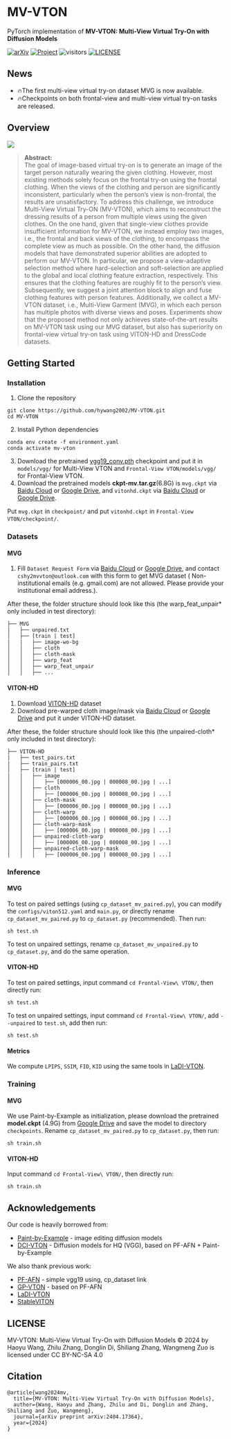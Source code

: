 # MV-VTON

PyTorch implementation of **MV-VTON: Multi-View Virtual Try-On with Diffusion Models**

[![arXiv](https://img.shields.io/badge/arXiv-2404.04908-b10.svg)](https://arxiv.org/abs/2404.17364)
[![Project](https://img.shields.io/badge/Project-Website-orange)](https://hywang2002.github.io/MV-VTON/)
![visitors](https://visitor-badge.laobi.icu/badge?page_id=hywang2002.MV-VTON)
[![LICENSE](https://img.shields.io/badge/license-CC--BY--NC--SA--4.0-lightgrey)](https://creativecommons.org/licenses/by-nc-sa/4.0/)

## News
- 🔥The first multi-view virtual try-on dataset MVG is now available.
- 🔥Checkpoints on both frontal-view and multi-view virtual try-on tasks are released.

## Overview

![](assets/framework.png)
> **Abstract:**  
> The goal of image-based virtual try-on is to generate an image of the target person naturally wearing the given
> clothing. However, most existing methods solely focus on the frontal try-on using the frontal clothing. When the views
> of the clothing and person are significantly inconsistent, particularly when the person’s view is non-frontal, the
> results are unsatisfactory. To address this challenge, we introduce Multi-View Virtual Try-ON (MV-VTON), which aims to
> reconstruct the dressing results of a person from multiple views using the given clothes. On the one hand, given that
> single-view clothes provide insufficient information for MV-VTON, we instead employ two images, i.e., the frontal and
> back views of the clothing, to encompass the complete view as much as possible. On the other hand, the diffusion
> models
> that have demonstrated superior abilities are adopted to perform our MV-VTON. In particular, we propose a
> view-adaptive
> selection method where hard-selection and soft-selection are applied to the global and local clothing feature
> extraction, respectively. This ensures that the clothing features are roughly fit to the person’s view. Subsequently,
> we
> suggest a joint attention block to align and fuse clothing features with person features. Additionally, we collect a
> MV-VTON dataset, i.e., Multi-View Garment (MVG), in which each person has multiple photos with diverse views and
> poses.
> Experiments show that the proposed method not only achieves state-of-the-art results on MV-VTON task using our MVG
> dataset, but also has superiority on frontal-view virtual try-on task using VITON-HD and DressCode datasets.

## Getting Started

### Installation

1. Clone the repository

```shell
git clone https://github.com/hywang2002/MV-VTON.git
cd MV-VTON
```

2. Install Python dependencies

```shell
conda env create -f environment.yaml
conda activate mv-vton
```

3. Download the pretrained [vgg19_conv.pth](https://drive.google.com/file/d/1rvow8jStPt8t2prDcSRlnf8yzXhrYeGo/view?usp=sharing)
   checkpoint and put it in `models/vgg/` for Multi-View VTON and `Frontal-View VTON/models/vgg/` for Frontal-View VTON.
4. Download the pretrained models **ckpt-mv.tar.gz**(6.8G) is `mvg.ckpt` via [Baidu Cloud](https://pan.baidu.com/s/17SC8fHE5w2g7gEtzJgRRew?pwd=cshy) or [Google Drive](https://drive.google.com/file/d/1J91PoT8A9yqHWNxkgRe6ZCnDEhN-H9O6/view?usp=sharing),
   and `vitonhd.ckpt` via [Baidu Cloud](https://pan.baidu.com/s/1R2yGgm35UwTpnXPEU6-tlA?pwd=cshy) or [Google Drive](https://drive.google.com/file/d/13A0uzUY6PuvitLOqzyHzWASOh0dNXdem/view?usp=sharing).
   
Put `mvg.ckpt` in `checkpoint/` and put `vitonhd.ckpt` in `Frontal-View VTON/checkpoint/`.


### Datasets

#### MVG

1. Fill `Dataset Request Form` via [Baidu Cloud](https://pan.baidu.com/s/12HAq0V4FfgpU_q8AeyZzwA?pwd=cshy) or [Google Drive](https://drive.google.com/file/d/1zWt6HYBz7Vzaxu8rp1bwkhRoBkxbwQjw/view?usp=sharing), and
   contact `cshy2mvvton@outlook.com` with this form to get MVG dataset (
   Non-institutional emails (e.g. gmail.com) are not allowed. Please provide your institutional
   email address.).

After these, the folder structure should look like this (the warp_feat_unpair* only included in test directory):

```
├── MVG
|   ├── unpaired.txt
│   ├── [train | test]
|   |   ├── image-wo-bg
│   │   ├── cloth
│   │   ├── cloth-mask
│   │   ├── warp_feat
│   │   ├── warp_feat_unpair
│   │   ├── ...
```

#### VITON-HD

1. Download [VITON-HD](https://github.com/shadow2496/VITON-HD) dataset
2. Download pre-warped cloth image/mask via [Baidu Cloud](https://pan.baidu.com/s/1uQM0IOltOmbeqwdOKX5kCw?pwd=cshy) or [Google Drive](https://drive.google.com/file/d/18DTWfhxUnfg41nnwwpCKN--akC4eT9DM/view?usp=sharing) and
   put
   it under VITON-HD dataset.

After these, the folder structure should look like this (the unpaired-cloth* only included in test directory):

```
├── VITON-HD
|   ├── test_pairs.txt
|   ├── train_pairs.txt
│   ├── [train | test]
|   |   ├── image
│   │   │   ├── [000006_00.jpg | 000008_00.jpg | ...]
│   │   ├── cloth
│   │   │   ├── [000006_00.jpg | 000008_00.jpg | ...]
│   │   ├── cloth-mask
│   │   │   ├── [000006_00.jpg | 000008_00.jpg | ...]
│   │   ├── cloth-warp
│   │   │   ├── [000006_00.jpg | 000008_00.jpg | ...]
│   │   ├── cloth-warp-mask
│   │   │   ├── [000006_00.jpg | 000008_00.jpg | ...]
│   │   ├── unpaired-cloth-warp
│   │   │   ├── [000006_00.jpg | 000008_00.jpg | ...]
│   │   ├── unpaired-cloth-warp-mask
│   │   │   ├── [000006_00.jpg | 000008_00.jpg | ...]
```

### Inference

#### MVG

To test on paired settings (using `cp_dataset_mv_paired.py`), you can modify the `configs/viton512.yaml` and `main.py`,
or directly rename `cp_dataset_mv_paired.py` to `cp_dataset.py` (recommended). Then run:

```shell
sh test.sh
```

To test on unpaired settings, rename `cp_dataset_mv_unpaired.py` to `cp_dataset.py`, and do the same operation.

#### VITON-HD

To test on paired settings, input command `cd Frontal-View\ VTON/`, then directly run:

```shell
sh test.sh
```

To test on unpaired settings, input command `cd Frontal-View\ VTON/`, add `--unpaired` to `test.sh`, add then run:

```shell
sh test.sh
```

#### Metrics

We compute `LPIPS`, `SSIM`, `FID`, `KID` using the same tools in [LaDI-VTON](https://github.com/miccunifi/ladi-vton).

### Training

#### MVG

We use Paint-by-Example as initialization, please download the pretrained **model.ckpt** (4.9G)
from [Google Drive](https://drive.google.com/file/d/15QzaTWsvZonJcXsNv-ilMRCYaQLhzR_i/view) and save the model to
directory `checkpoints`. Rename `cp_dataset_mv_paired.py` to `cp_dataset.py`, then run:

```shell
sh train.sh
```

#### VITON-HD

Input command `cd Frontal-View\ VTON/`, then directly run:

```shell
sh train.sh
```

## Acknowledgements

Our code is heavily borrowed from:
* [Paint-by-Example](https://github.com/Fantasy-Studio/Paint-by-Example) - image editing diffusion models
* [DCI-VTON](https://github.com/bcmi/DCI-VTON-Virtual-Try-On) - Diffusion models for HQ (VGG), based on PF-AFN + Paint-by-Example

We also thank previous work:
* [PF-AFN](https://github.com/geyuying/PF-AFN) - simple vgg19 using, cp_dataset link
* [GP-VTON](https://github.com/xiezhy6/GP-VTON) - based on PF-AFN
* [LaDI-VTON](https://github.com/miccunifi/ladi-vton)
* [StableVITON](https://github.com/rlawjdghek/StableVITON)

## LICENSE
MV-VTON: Multi-View Virtual Try-On with Diffusion Models © 2024 by Haoyu Wang, Zhilu Zhang, Donglin Di, Shiliang Zhang, Wangmeng Zuo is licensed under CC BY-NC-SA 4.0 

## Citation

```
@article{wang2024mv,
  title={MV-VTON: Multi-View Virtual Try-On with Diffusion Models},
  author={Wang, Haoyu and Zhang, Zhilu and Di, Donglin and Zhang, Shiliang and Zuo, Wangmeng},
  journal={arXiv preprint arXiv:2404.17364},
  year={2024}
}
```
